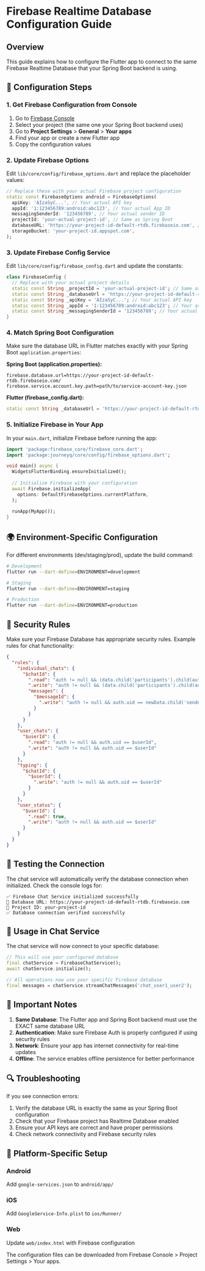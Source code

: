 # Firebase Realtime Database Configuration Guide

## Overview
This guide explains how to configure the Flutter app to connect to the same Firebase Realtime Database that your Spring Boot backend is using.

## 🔧 Configuration Steps

### 1. Get Firebase Configuration from Console

1. Go to [Firebase Console](https://console.firebase.google.com/)
2. Select your project (the same one your Spring Boot backend uses)
3. Go to **Project Settings** > **General** > **Your apps**
4. Find your app or create a new Flutter app
5. Copy the configuration values

### 2. Update Firebase Options

Edit `lib/core/config/firebase_options.dart` and replace the placeholder values:

```dart
// Replace these with your actual Firebase project configuration
static const FirebaseOptions android = FirebaseOptions(
  apiKey: 'AIzaSyC...', // Your actual API key
  appId: '1:123456789:android:abc123', // Your actual App ID  
  messagingSenderId: '123456789', // Your actual sender ID
  projectId: 'your-actual-project-id', // Same as Spring Boot
  databaseURL: 'https://your-project-id-default-rtdb.firebaseio.com', // Same database URL as Spring Boot
  storageBucket: 'your-project-id.appspot.com',
);
```

### 3. Update Firebase Config Service

Edit `lib/core/config/firebase_config.dart` and update the constants:

```dart
class FirebaseConfig {
  // Replace with your actual project details
  static const String _projectId = 'your-actual-project-id'; // Same as Spring Boot
  static const String _databaseUrl = 'https://your-project-id-default-rtdb.firebaseio.com/'; // Same as Spring Boot
  static const String _apiKey = 'AIzaSyC...'; // Your actual API key
  static const String _appId = '1:123456789:android:abc123'; // Your actual app ID
  static const String _messagingSenderId = '123456789'; // Your actual sender ID
}
```

### 4. Match Spring Boot Configuration

Make sure the database URL in Flutter matches exactly with your Spring Boot `application.properties`:

**Spring Boot (application.properties):**
```properties
firebase.database.url=https://your-project-id-default-rtdb.firebaseio.com/
firebase.service.account.key.path=path/to/service-account-key.json
```

**Flutter (firebase_config.dart):**
```dart
static const String _databaseUrl = 'https://your-project-id-default-rtdb.firebaseio.com/';
```

### 5. Initialize Firebase in Your App

In your `main.dart`, initialize Firebase before running the app:

```dart
import 'package:firebase_core/firebase_core.dart';
import 'package:journeyq/core/config/firebase_options.dart';

void main() async {
  WidgetsFlutterBinding.ensureInitialized();
  
  // Initialize Firebase with your configuration
  await Firebase.initializeApp(
    options: DefaultFirebaseOptions.currentPlatform,
  );
  
  runApp(MyApp());
}
```

## 🌍 Environment-Specific Configuration

For different environments (dev/staging/prod), update the build command:

```bash
# Development
flutter run --dart-define=ENVIRONMENT=development

# Staging  
flutter run --dart-define=ENVIRONMENT=staging

# Production
flutter run --dart-define=ENVIRONMENT=production
```

## 🔐 Security Rules

Make sure your Firebase Database has appropriate security rules. Example rules for chat functionality:

```json
{
  "rules": {
    "individual_chats": {
      "$chatId": {
        ".read": "auth != null && (data.child('participants').child(auth.uid).exists() || !data.exists())",
        ".write": "auth != null && (data.child('participants').child(auth.uid).exists() || !data.exists())",
        "messages": {
          "$messageId": {
            ".write": "auth != null && auth.uid == newData.child('senderId').val()"
          }
        }
      }
    },
    "user_chats": {
      "$userId": {
        ".read": "auth != null && auth.uid == $userId",
        ".write": "auth != null && auth.uid == $userId"
      }
    },
    "typing": {
      "$chatId": {
        "$userId": {
          ".write": "auth != null && auth.uid == $userId"
        }
      }
    },
    "user_status": {
      "$userId": {
        ".read": true,
        ".write": "auth != null && auth.uid == $userId"
      }
    }
  }
}
```

## 🧪 Testing the Connection

The chat service will automatically verify the database connection when initialized. Check the console logs for:

```
✅ Firebase Chat Service initialized successfully
📍 Database URL: https://your-project-id-default-rtdb.firebaseio.com
📍 Project ID: your-project-id
✅ Database connection verified successfully
```

## 🚀 Usage in Chat Service

The chat service will now connect to your specific database:

```dart
// This will use your configured database
final chatService = FirebaseChatService();
await chatService.initialize();

// All operations now use your specific Firebase database
final messages = chatService.streamChatMessages('chat_user1_user2');
```

## 📝 Important Notes

1. **Same Database**: The Flutter app and Spring Boot backend must use the EXACT same database URL
2. **Authentication**: Make sure Firebase Auth is properly configured if using security rules
3. **Network**: Ensure your app has internet connectivity for real-time updates
4. **Offline**: The service enables offline persistence for better performance

## 🔍 Troubleshooting

If you see connection errors:

1. Verify the database URL is exactly the same as your Spring Boot configuration
2. Check that your Firebase project has Realtime Database enabled
3. Ensure your API keys are correct and have proper permissions
4. Check network connectivity and Firebase security rules

## 📱 Platform-Specific Setup

### Android
Add `google-services.json` to `android/app/`

### iOS  
Add `GoogleService-Info.plist` to `ios/Runner/`

### Web
Update `web/index.html` with Firebase configuration

The configuration files can be downloaded from Firebase Console > Project Settings > Your apps.